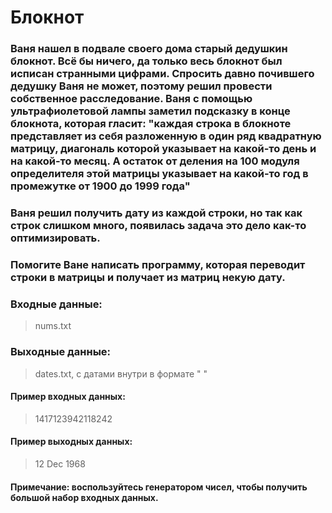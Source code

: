 # Блокнот
### Ваня нашел в подвале своего дома старый дедушкин блокнот. Всё бы ничего, да только весь блокнот был исписан странными цифрами. Спросить давно почившего дедушку Ваня не может, поэтому решил провести собственное расследование. Ваня с помощью ультрафиолетовой лампы заметил подсказку в конце блокнота, которая гласит: "каждая строка в блокноте представляет из себя разложенную в один ряд квадратную матрицу, диагональ которой указывает на какой-то день и на какой-то месяц. А остаток от деления на 100 модуля определителя этой матрицы указывает на какой-то год в промежутке от 1900 до 1999 года"

### Ваня решил получить дату из каждой строки, но так как строк слишком много, появилась задача это дело как-то оптимизировать.
### Помогите Ване написать программу, которая переводит строки в матрицы и получает из матриц некую дату.

### Входные данные:
> nums.txt

### Выходные данные:
> dates.txt, с датами внутри в формате "<day> <month> <year>"

#### Пример входных данных:
> 1417123942118242

#### Пример выходных данных:
> 12 Dec 1968

#### Примечание: воспользуйтесь генератором чисел, чтобы получить большой набор входных данных.
